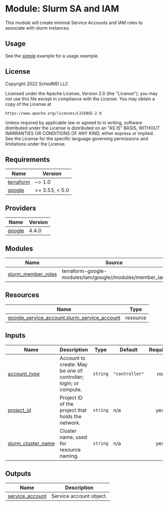 # Module: Slurm SA and IAM

This module will create minimal Service Accounts and IAM roles to associate with
slurm instances.

## Usage

See the [simple](../../examples/slurm_sa_iam/simple) example for a usage
example.

## License

<!-- BEGINNING OF PRE-COMMIT-TERRAFORM DOCS HOOK -->
Copyright 2022 SchedMD LLC

Licensed under the Apache License, Version 2.0 (the "License");
you may not use this file except in compliance with the License.
You may obtain a copy of the License at

    https://www.apache.org/licenses/LICENSE-2.0

Unless required by applicable law or agreed to in writing, software
distributed under the License is distributed on an "AS IS" BASIS,
WITHOUT WARRANTIES OR CONDITIONS OF ANY KIND, either express or implied.
See the License for the specific language governing permissions and
limitations under the License.

## Requirements

| Name | Version |
|------|---------|
| <a name="requirement_terraform"></a> [terraform](#requirement\_terraform) | ~> 1.0 |
| <a name="requirement_google"></a> [google](#requirement\_google) | >= 3.53, < 5.0 |

## Providers

| Name | Version |
|------|---------|
| <a name="provider_google"></a> [google](#provider\_google) | 4.4.0 |

## Modules

| Name | Source | Version |
|------|--------|---------|
| <a name="module_slurm_member_roles"></a> [slurm\_member\_roles](#module\_slurm\_member\_roles) | terraform-google-modules/iam/google//modules/member_iam | ~> 7.0 |

## Resources

| Name | Type |
|------|------|
| [google_service_account.slurm_service_account](https://registry.terraform.io/providers/hashicorp/google/latest/docs/resources/service_account) | resource |

## Inputs

| Name | Description | Type | Default | Required |
|------|-------------|------|---------|:--------:|
| <a name="input_account_type"></a> [account\_type](#input\_account\_type) | Account to create. May be one of: controller; login; or compute. | `string` | `"controller"` | no |
| <a name="input_project_id"></a> [project\_id](#input\_project\_id) | Project ID of the project that holds the network. | `string` | n/a | yes |
| <a name="input_slurm_cluster_name"></a> [slurm\_cluster\_name](#input\_slurm\_cluster\_name) | Cluster name, used for resource naming. | `string` | n/a | yes |

## Outputs

| Name | Description |
|------|-------------|
| <a name="output_service_account"></a> [service\_account](#output\_service\_account) | Service account object. |
<!-- END OF PRE-COMMIT-TERRAFORM DOCS HOOK -->
